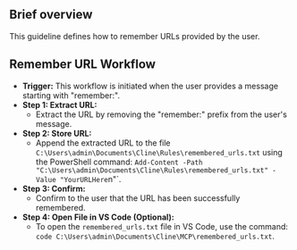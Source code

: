 ## Brief overview
This guideline defines how to remember URLs provided by the user.

## Remember URL Workflow
-   **Trigger:** This workflow is initiated when the user provides a message starting with "remember:".
-   **Step 1: Extract URL:**
    -   Extract the URL by removing the "remember:" prefix from the user's message.
-   **Step 2: Store URL:**
    -   Append the extracted URL to the file `C:\Users\admin\Documents\Cline\Rules\remembered_urls.txt` using the PowerShell command: `Add-Content -Path "C:\Users\admin\Documents\Cline\Rules\remembered_urls.txt" -Value "YourURLHere`n"`.
-   **Step 3: Confirm:**
    -   Confirm to the user that the URL has been successfully remembered.
-   **Step 4: Open File in VS Code (Optional):**
    -   To open the `remembered_urls.txt` file in VS Code, use the command: `code C:\Users\admin\Documents\Cline\MCP\remembered_urls.txt`.
